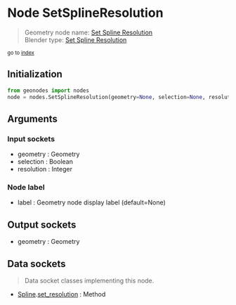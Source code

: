 
# Node SetSplineResolution

> Geometry node name: [Set Spline Resolution](https://docs.blender.org/manual/en/latest/modeling/geometry_nodes/material/set_spline_resolution.html)<br>
  Blender type: [Set Spline Resolution](https://docs.blender.org/api/current/bpy.types.GeometryNodeSetSplineResolution.html)
  
<sub>go to [index](/docs/index.md)</sub>

## Initialization

```python
from geonodes import nodes
node = nodes.SetSplineResolution(geometry=None, selection=None, resolution=None, label=None)
```



## Arguments


### Input sockets

- geometry : Geometry
- selection : Boolean
- resolution : Integer

### Node label

- label : Geometry node display label (default=None)

## Output sockets

- geometry : Geometry

## Data sockets

> Data socket classes implementing this node.
  
  
- [Spline](/docs/sockets/Spline.md).[set_resolution](/docs/sockets/Spline.md#set_resolution) : Method
  
